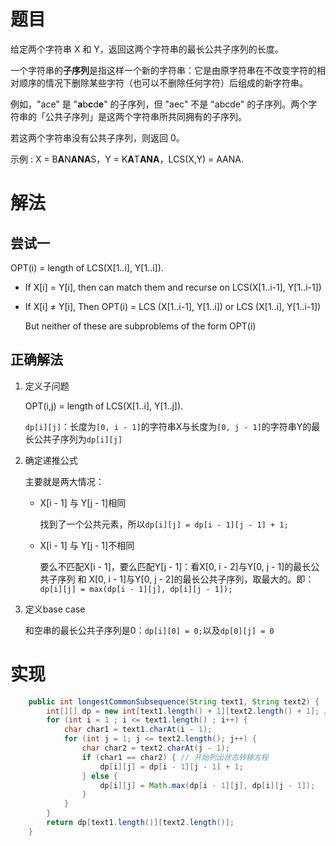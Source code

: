 # 题目

给定两个字符串 X 和 Y，返回这两个字符串的最长公共子序列的长度。

一个字符串的**子序列**是指这样一个新的字符串：它是由原字符串在不改变字符的相对顺序的情况下删除某些字符（也可以不删除任何字符）后组成的新字符串。

例如，"ace" 是 "**a**b**c**d**e**" 的子序列，但 "aec" 不是 "abcde" 的子序列。两个字符串的「公共子序列」是这两个字符串所共同拥有的子序列。

若这两个字符串没有公共子序列，则返回 0。

示例 : X = B**A**N**ANA**S，Y = K**A**T**ANA**，LCS(X,Y) = AANA.

# 解法

## 尝试一

OPT(i) = length of LCS(X[1..i], Y[1..i]).

-   If X[i] = Y[i], then can match them and recurse on LCS(X[1..i-1], Y[1..i-1])

-   If X[i] ≠ Y[i],
    Then OPT(i) = LCS (X[1..i-1], Y[1..i]) or LCS (X[1..i], Y[1..i-1])

    But neither of these are subproblems of the form OPT(i)

## 正确解法

1.   定义子问题

     OPT(i,j) = length of LCS(X[1..i], Y[1..j]).

     `dp[i][j]`：长度为`[0, i - 1]`的字符串X与长度为`[0, j - 1]`的字符串Y的最长公共子序列为`dp[i][j]`

2.   确定递推公式

     主要就是两大情况：

     -   X[i - 1] 与 Y[j - 1]相同

         找到了一个公共元素，所以`dp[i][j] = dp[i - 1][j - 1] + 1;`

     -   X[i - 1] 与 Y[j - 1]不相同

         要么不匹配X[i - 1]，要么匹配Y[j - 1]：看X[0, i - 2]与Y[0, j - 1]的最长公共子序列 和 X[0, i - 1]与Y[0, j - 2]的最长公共子序列，取最大的。即：`dp[i][j] = max(dp[i - 1][j], dp[i][j - 1]);`

3.   定义base case

     和空串的最长公共子序列是0：`dp[i][0] = 0;`以及`dp[0][j] = 0`

# 实现

```java
    public int longestCommonSubsequence(String text1, String text2) {
        int[][] dp = new int[text1.length() + 1][text2.length() + 1]; // 先对dp数组做初始化操作
        for (int i = 1 ; i <= text1.length() ; i++) {
            char char1 = text1.charAt(i - 1);
            for (int j = 1; j <= text2.length(); j++) {
                char char2 = text2.charAt(j - 1);
                if (char1 == char2) { // 开始列出状态转移方程
                    dp[i][j] = dp[i - 1][j - 1] + 1;
                } else {
                    dp[i][j] = Math.max(dp[i - 1][j], dp[i][j - 1]);
                }
            }
        }
        return dp[text1.length()][text2.length()];
    }
```

